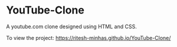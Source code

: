 # YouTube-Clone
A youtube.com clone designed using HTML and CSS.

To view the project:
https://ritesh-minhas.github.io/YouTube-Clone/
